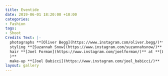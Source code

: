 ```yaml
---
title: Eventide
date: 2019-06-01 18:20:00 +10:00
categories:
- Fashion
tags:
- Shoot
Credits Text: |-
  photographs **[Oliver Begg](https://www.instagram.com/oliver.begg/)**
  styling **[Suzannah Snow](https://www.instagram.com/suzannahsnow/)**
  hair **[Joel Forman](https://www.instagram.com/joelforman/)** at **[Lion Artist Management](https://www.instagram.com/lionartistmanagement/
  )**
  make-up **[Joel Babicci](https://www.instagram.com/joel_babicci/)**
layout: gallery
---
```


